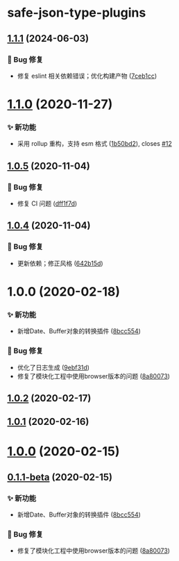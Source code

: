 # safe-json-type-plugins

## [1.1.1](https://github.com/CaoMeiYouRen/safe-json-type-plugins/compare/v1.1.0...v1.1.1) (2024-06-03)


### 🐛 Bug 修复

* 修复 eslint 相关依赖错误；优化构建产物 ([7ceb1cc](https://github.com/CaoMeiYouRen/safe-json-type-plugins/commit/7ceb1cc))

# [1.1.0](https://github.com/CaoMeiYouRen/safe-json-type-plugins/compare/v1.0.5...v1.1.0) (2020-11-27)


### ✨ 新功能

* 采用 rollup 重构，支持 esm 格式 ([1b50bd2](https://github.com/CaoMeiYouRen/safe-json-type-plugins/commit/1b50bd2)), closes [#12](https://github.com/CaoMeiYouRen/safe-json-type-plugins/issues/12)

## [1.0.5](https://github.com/CaoMeiYouRen/safe-json-type-plugins/compare/v1.0.4...v1.0.5) (2020-11-04)


### 🐛 Bug 修复

* 修复 CI 问题 ([dff1f7d](https://github.com/CaoMeiYouRen/safe-json-type-plugins/commit/dff1f7d))

## [1.0.4](https://github.com/CaoMeiYouRen/safe-json-type-plugins/compare/v1.0.3...v1.0.4) (2020-11-04)


### 🐛 Bug 修复

* 更新依赖；修正风格 ([642b15d](https://github.com/CaoMeiYouRen/safe-json-type-plugins/commit/642b15d))

# 1.0.0 (2020-02-18)


### ✨ 新功能

* 新增Date、Buffer对象的转换插件 ([8bcc554](https://github.com/CaoMeiYouRen/safe-json-type-plugins/commit/8bcc554))


### 🐛 Bug 修复

* 优化了日志生成 ([9ebf31d](https://github.com/CaoMeiYouRen/safe-json-type-plugins/commit/9ebf31d))
* 修复了模块化工程中使用browser版本的问题 ([8a80073](https://github.com/CaoMeiYouRen/safe-json-type-plugins/commit/8a80073))

## [1.0.2](https://github.com/CaoMeiYouRen/safe-json-type-plugins/compare/v1.0.1...v1.0.2) (2020-02-17)



## [1.0.1](https://github.com/CaoMeiYouRen/safe-json-type-plugins/compare/v1.0.0...v1.0.1) (2020-02-16)



# [1.0.0](https://github.com/CaoMeiYouRen/safe-json-type-plugins/compare/v0.1.1-beta...v1.0.0) (2020-02-15)



## [0.1.1-beta](https://github.com/CaoMeiYouRen/safe-json-type-plugins/compare/8bcc554...v0.1.1-beta) (2020-02-15)


### ✨ 新功能

* 新增Date、Buffer对象的转换插件 ([8bcc554](https://github.com/CaoMeiYouRen/safe-json-type-plugins/commit/8bcc554))


### 🐛 Bug 修复

* 修复了模块化工程中使用browser版本的问题 ([8a80073](https://github.com/CaoMeiYouRen/safe-json-type-plugins/commit/8a80073))
